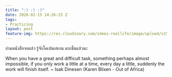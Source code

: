 ```yaml
---
title: ":) :) :)"
date: 2020-02-15 14:26:23 Z
tags:
- Practicing
layout: post
feature-img: https://res.cloudinary.com/sdees-reallife/image/upload/v1555658919/sample_feature_img.png
---
```


อ่านหนังสือจบแล้ว รู้จักโคเปนเฮเกน มากขึ้นแล้วนะ

<i class="fa fa-child" style="color:plum"></i>

When you have a great and difficult task, something perhaps almost impossible, if you only work a little at a time, every day a little, suddenly the work will finish itself. ~ Isak Dinesen (Karen Blixen - Out of Africa)
